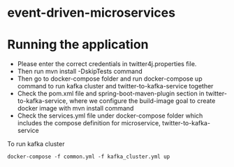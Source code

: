# event-driven-microservices

# Running the application
- Please enter the correct credentials in twitter4j.properties file.
- Then run mvn install -DskipTests command
- Then go to docker-compose folder and run docker-compose up command to run kafka cluster and twitter-to-kafka-service together
- Check the pom.xml file and spring-boot-maven-plugin section in twitter-to-kafka-service, where we configure
  the build-image goal to create docker image with mvn install command
- Check the services.yml file under docker-compose folder which includes the compose definition
  for microservice, twitter-to-kafka-service

To run kafka cluster
```
docker-compose -f common.yml -f kafka_cluster.yml up
```
